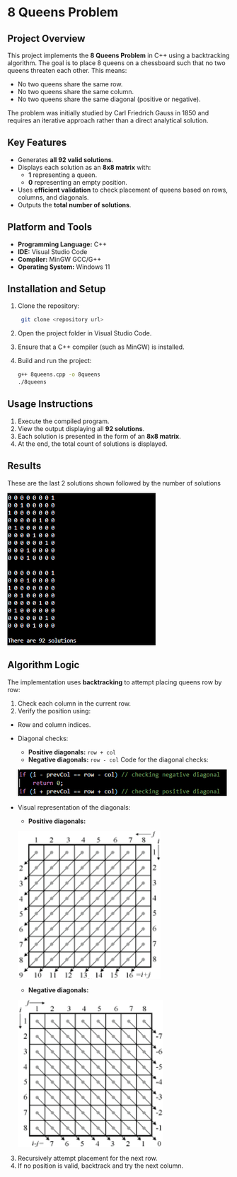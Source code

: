 # 8 Queens Problem

## Project Overview

This project implements the **8 Queens Problem** in C++ using a backtracking algorithm. The goal is to place 8 queens on a chessboard such that no two queens threaten each other. This means:

- No two queens share the same row.
- No two queens share the same column.
- No two queens share the same diagonal (positive or negative).

The problem was initially studied by Carl Friedrich Gauss in 1850 and requires an iterative approach rather than a direct analytical solution.

## Key Features

- Generates **all 92 valid solutions**.
- Displays each solution as an **8x8 matrix** with:
  - **1** representing a queen.
  - **0** representing an empty position.
- Uses **efficient validation** to check placement of queens based on rows, columns, and diagonals.
- Outputs the **total number of solutions**.

## Platform and Tools

- **Programming Language:** C++
- **IDE:** Visual Studio Code
- **Compiler:** MinGW GCC/G++
- **Operating System:** Windows 11

## Installation and Setup

1. Clone the repository:
   ```bash
    git clone <repository url>
   ```
    
2. Open the project folder in Visual Studio Code.
3. Ensure that a C++ compiler (such as MinGW) is installed.
4. Build and run the project:
   ```bash
   g++ 8queens.cpp -o 8queens
   ./8queens
   ```

## Usage Instructions

1. Execute the compiled program.
2. View the output displaying all **92 solutions**.
3. Each solution is presented in the form of an **8x8 matrix**.
4. At the end, the total count of solutions is displayed.

## Results

These are the last 2 solutions shown followed by the number of solutions

![Image not loaded](images/output.png)

## Algorithm Logic

The implementation uses **backtracking** to attempt placing queens row by row:

1. Check each column in the current row.
2. Verify the position using:
- Row and column indices.
- Diagonal checks:
    - **Positive diagonals:** `row + col`
    - **Negative diagonals:** `row - col`
    Code for the diagonal checks:

    ![Image not loaded](images/diagonalCheck.png)

- Visual representation of the diagonals:
    
    - **Positive diagonals:**

    ![Image not loaded](images/positive.png)   

    - **Negative diagonals:**

    ![Image not loaded](images/negative.png)

3. Recursively attempt placement for the next row.
4. If no position is valid, backtrack and try the next column.

